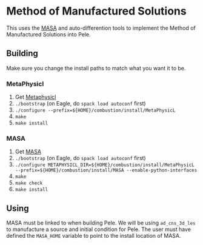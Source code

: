 # Method of Manufactured Solutions

This uses the [MASA](https://github.com/manufactured-solutions/MASA)
and auto-differention tools to implement the Method of Manufactured
Solutions into Pele.

## Building
Make sure you change the install paths to match what you want it to
be.

### MetaPhysicl
1. Get [Metaphysicl](https://github.com/roystgnr/MetaPhysicL)
2. `./bootstrap` (on Eagle, do  `spack load autoconf` first)
3. `./configure --prefix=${HOME}/combustion/install/MetaPhysicL`
4. `make`
5. `make install`

### MASA

1. Get [MASA](https://github.com/manufactured-solutions/MASA)
2. `./bootstrap` (on Eagle, do  `spack load autoconf` first)
3. `./configure METAPHYSICL_DIR=${HOME}/combustion/install/MetaPhysicL --prefix=${HOME}/combustion/install/MASA --enable-python-interfaces`
4. `make`
5. `make check`
6. `make install`

## Using

MASA must be linked to when building Pele. We will be using
`ad_cns_3d_les` to manufacture a source and initial condition for
Pele. The user must have defined the `MASA_HOME` variable to point to
the install location of MASA.

